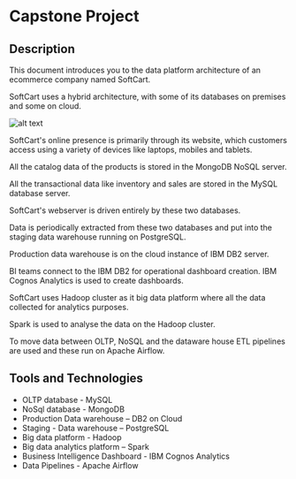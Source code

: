 # Capstone Project

## Description
This document introduces you to the data platform architecture of an ecommerce company named SoftCart.

SoftCart uses a hybrid architecture, with some of its databases on premises and some on cloud.

![alt text](https://github.com/xzZero/DataEng_IBM/blob/main/13%20-%20Data%20Engineering%20Capstone%20Project/data_platform_architecture.png)

SoftCart's online presence is primarily through its website, which customers access using a variety of devices like laptops, mobiles and tablets.

All the catalog data of the products is stored in the MongoDB NoSQL server.

All the transactional data like inventory and sales are stored in the MySQL database server.

SoftCart's webserver is driven entirely by these two databases.

Data is periodically extracted from these two databases and put into the staging data warehouse running on PostgreSQL.

Production data warehouse is on the cloud instance of IBM DB2 server.

BI teams connect to the IBM DB2 for operational dashboard creation. IBM Cognos Analytics is used to create dashboards.

SoftCart uses Hadoop cluster as it big data platform where all the data collected for analytics purposes.

Spark is used to analyse the data on the Hadoop cluster.

To move data between OLTP, NoSQL and the dataware house ETL pipelines are used and these run on Apache Airflow.

## Tools and Technologies
- OLTP database - MySQL
- NoSql database - MongoDB
- Production Data warehouse – DB2 on Cloud
- Staging - Data warehouse – PostgreSQL
- Big data platform - Hadoop
- Big data analytics platform – Spark
- Business Intelligence Dashboard - IBM Cognos Analytics
- Data Pipelines - Apache Airflow